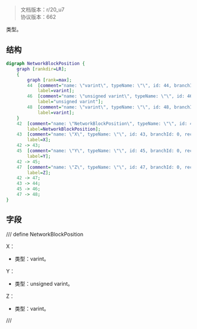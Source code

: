 # <!-- md:samp NetworkBlockPosition -->

> 文档版本：r/20_u7<br/>协议版本：662

<!-- md:samp NetworkBlockPosition -->类型。

## 结构

```dot
digraph NetworkBlockPosition {
	graph [rankdir=LR];
	{
		graph [rank=max];
		44	[comment="name: \"varint\", typeName: \"\", id: 44, branchId: 0, recurseId: -1, attributes: 512, notes: \"\"",
			label=varint];
		46	[comment="name: \"unsigned varint\", typeName: \"\", id: 46, branchId: 0, recurseId: -1, attributes: 512, notes: \"\"",
			label="unsigned varint"];
		48	[comment="name: \"varint\", typeName: \"\", id: 48, branchId: 0, recurseId: -1, attributes: 512, notes: \"\"",
			label=varint];
	}
	42	[comment="name: \"NetworkBlockPosition\", typeName: \"\", id: 42, branchId: 0, recurseId: -1, attributes: 0, notes: \"\"",
		label=NetworkBlockPosition];
	43	[comment="name: \"X\", typeName: \"\", id: 43, branchId: 0, recurseId: -1, attributes: 0, notes: \"\"",
		label=X];
	42 -> 43;
	45	[comment="name: \"Y\", typeName: \"\", id: 45, branchId: 0, recurseId: -1, attributes: 0, notes: \"\"",
		label=Y];
	42 -> 45;
	47	[comment="name: \"Z\", typeName: \"\", id: 47, branchId: 0, recurseId: -1, attributes: 0, notes: \"\"",
		label=Z];
	42 -> 47;
	43 -> 44;
	45 -> 46;
	47 -> 48;
}

```

## 字段

/// define
NetworkBlockPosition

X：<!-- md:samp varint -->

- 类型：varint。

Y：<!-- md:samp unsigned varint -->

- 类型：unsigned varint。

Z：<!-- md:samp varint -->

- 类型：varint。


///
